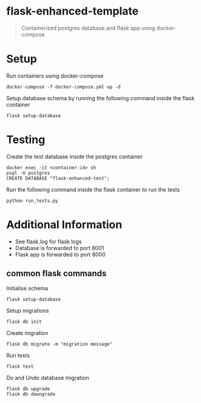 # flask-enhanced-template

> Containerized postgres database and flask app using docker-compose

# Setup

Run containers using docker-compose

```commandline
docker-compose -f docker-compose.yml up -d
```

Setup database schema by running the following command inside the flask container

```commandline
flask setup-database
```

# Testing

Create the test database inside the postgres container

```commandline
docker exec -it <container-id> sh 
psql -U postgres
CREATE DATABASE "flask-enhanced-test";
```

Run the following command inside the flask container to run the tests

```commandline
python run_tests.py
```

# Additional Information

- See flask.log for flask logs
- Database is forwarded to port 8001
- Flask app is forwarded to port 8000

## common flask commands

Initialise schema

```commandline
flask setup-database
```

Setup migrations

```commandline
flask db init
```

Create migration

```commandline
flask db migrate -m "migration message"
```

Run tests

```commandline
flask test
```

Do and Undo database migration

```commandline
flask db upgrade
flask db downgrade
```
